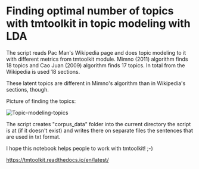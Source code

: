 # Finding optimal number of topics with tmtoolkit in topic modeling with LDA

The script reads Pac Man's Wikipedia page and does topic modeling to it with different metrics from tmtoolkit module. Mimno (2011) algorithm finds 18 topics and Cao Juan (2009) algorithm finds 17 topics. In total from the Wikipedia is used 18 sections.

These latent topics are different in Mimno's algorithm than in Wikipedia's sections, though.

Picture of finding the topics:

![Topic-modeling-topics](https://user-images.githubusercontent.com/61118857/212576099-e528ee23-0478-48ec-9e41-036434bd0190.png)


The script creates "corpus_data" folder into the current directory the script is at (if it doesn't exist) and writes there on separate files the sentences that are used in txt format.

I hope this notebook helps people to work with tmtoolkit! ;-)

https://tmtoolkit.readthedocs.io/en/latest/
